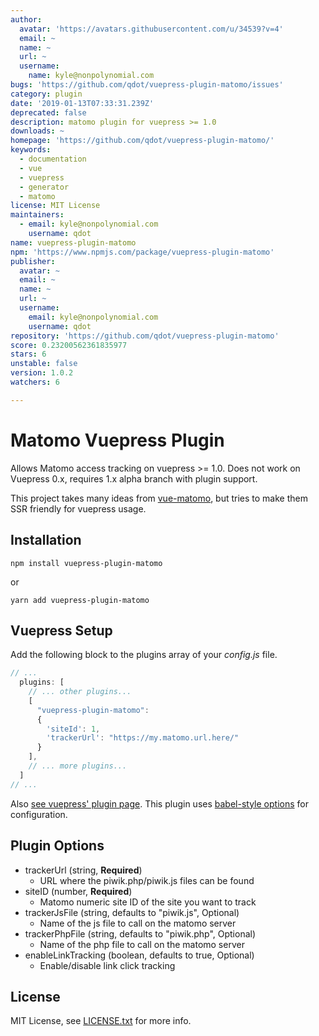 ```yaml
---
author:
  avatar: 'https://avatars.githubusercontent.com/u/34539?v=4'
  email: ~
  name: ~
  url: ~
  username:
    name: kyle@nonpolynomial.com
bugs: 'https://github.com/qdot/vuepress-plugin-matomo/issues'
category: plugin
date: '2019-01-13T07:33:31.239Z'
deprecated: false
description: matomo plugin for vuepress >= 1.0
downloads: ~
homepage: 'https://github.com/qdot/vuepress-plugin-matomo/'
keywords:
  - documentation
  - vue
  - vuepress
  - generator
  - matomo
license: MIT License
maintainers:
  - email: kyle@nonpolynomial.com
    username: qdot
name: vuepress-plugin-matomo
npm: 'https://www.npmjs.com/package/vuepress-plugin-matomo'
publisher:
  avatar: ~
  email: ~
  name: ~
  url: ~
  username:
    email: kyle@nonpolynomial.com
    username: qdot
repository: 'https://github.com/qdot/vuepress-plugin-matomo'
score: 0.23200562361835977
stars: 6
unstable: false
version: 1.0.2
watchers: 6

---
```


# Matomo Vuepress Plugin

Allows Matomo access tracking on vuepress >= 1.0. Does not work on
Vuepress 0.x, requires 1.x alpha branch with plugin support.

This project takes many ideas from
[vue-matomo](https://github.com/AmazingDreams/vue-matomo/), but tries
to make them SSR friendly for vuepress usage.

## Installation

```
npm install vuepress-plugin-matomo
```

or 

```
yarn add vuepress-plugin-matomo
```

## Vuepress Setup

Add the following block to the plugins array of your *config.js* file.

```js
// ...
  plugins: [
    // ... other plugins...
    [
      "vuepress-plugin-matomo":
      {
        'siteId': 1,
        'trackerUrl': "https://my.matomo.url.here/"
      }
    ],
    // ... more plugins...
  ]
// ...
```

Also [see vuepress' plugin page](https://vuepress.vuejs.org/plugin/using-a-plugin.html). This plugin uses [babel-style options](https://vuepress.vuejs.org/plugin/using-a-plugin.html#plugin-options) for configuration.

## Plugin Options

* trackerUrl (string, **Required**)
    * URL where the piwik.php/piwik.js files can be found
* siteID (number, **Required**)
    * Matomo numeric site ID of the site you want to track
* trackerJsFile (string, defaults to "piwik.js", Optional)
    * Name of the js file to call on the matomo server
* trackerPhpFile (string, defaults to "piwik.php", Optional)
    * Name of the php file to call on the matomo server
* enableLinkTracking (boolean, defaults to true, Optional)
    * Enable/disable link click tracking
    
## License

MIT License, see [LICENSE.txt](LICENSE.txt) for more info.
